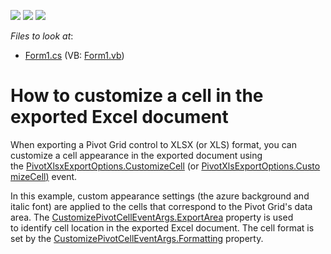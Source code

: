 <!-- default badges list -->
![](https://img.shields.io/endpoint?url=https://codecentral.devexpress.com/api/v1/VersionRange/128581814/15.2.12%2B)
[![](https://img.shields.io/badge/Open_in_DevExpress_Support_Center-FF7200?style=flat-square&logo=DevExpress&logoColor=white)](https://supportcenter.devexpress.com/ticket/details/T424327)
[![](https://img.shields.io/badge/📖_How_to_use_DevExpress_Examples-e9f6fc?style=flat-square)](https://docs.devexpress.com/GeneralInformation/403183)
<!-- default badges end -->
<!-- default file list -->
*Files to look at*:

* [Form1.cs](./CS/WinPivotExportCustomizeCell/Form1.cs) (VB: [Form1.vb](./VB/WinPivotExportCustomizeCell/Form1.vb))
<!-- default file list end -->
# How to customize a cell in the exported Excel document


<p>When exporting a Pivot Grid control to XLSX (or XLS) format, you can customize a cell appearance in the exported document using the <a href="https://documentation.devexpress.com/#WindowsForms/DevExpressXtraPivotGridPivotXlsxExportOptions_CustomizeCelltopic">PivotXlsxExportOptions.CustomizeCell</a> (or <a href="https://documentation.devexpress.com/#WindowsForms/DevExpressXtraPivotGridPivotXlsExportOptions_CustomizeCelltopic">PivotXlsExportOptions.CustomizeCell</a><u>)</u> event.</p>
<p>In this example, custom appearance settings (the azure background and italic font) are applied to the cells that correspond to the Pivot Grid's data area. The <a href="https://documentation.devexpress.com/#WindowsForms/DevExpressXtraPivotGridCustomizePivotCellEventArgs_ExportAreatopic">CustomizePivotCellEventArgs.ExportArea</a> property is used to identify cell location in the exported Excel document. The cell format is set by the <a href="https://documentation.devexpress.com/#WindowsForms/DevExpressXtraPivotGridCustomizePivotCellEventArgs_Formattingtopic">CustomizePivotCellEventArgs.Formatting</a> property.</p>

<br/>


